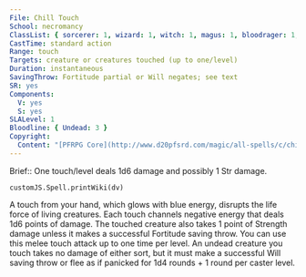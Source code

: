 ```yaml
---
File: Chill Touch
School: necromancy
ClassList: { sorcerer: 1, wizard: 1, witch: 1, magus: 1, bloodrager: 1, shaman: 1, spiritualist: 1 }
CastTime: standard action
Range: touch
Targets: creature or creatures touched (up to one/level)
Duration: instantaneous
SavingThrow: Fortitude partial or Will negates; see text
SR: yes
Components:
  V: yes
  S: yes
SLALevel: 1
Bloodline: { Undead: 3 }
Copyright:
  Content: "[PFRPG Core](http://www.d20pfsrd.com/magic/all-spells/c/chill-touch)"
---
```

Brief:: One touch/level deals 1d6 damage and possibly 1 Str damage.

```dataviewjs
customJS.Spell.printWiki(dv)
```

A touch from your hand, which glows with blue energy, disrupts the life force of living creatures. Each touch channels negative energy that deals 1d6 points of damage. The touched creature also takes 1 point of Strength damage unless it makes a successful Fortitude saving throw. You can use this melee touch attack up to one time per level.  An undead creature you touch takes no damage of either sort, but it must make a successful Will saving throw or flee as if panicked for 1d4 rounds + 1 round per caster level.
